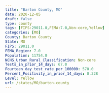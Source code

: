 ```yaml
---
title: "Barton County, MO"
date: 2020-12-05
draft: false
type: county
tags: [FIPS:29011.0,FEMA:7.0,Non-core,Yellow]
categories: [MO]
County: Barton County
State: MO
FIPS: 29011.0
FEMA_Region: 7.0
Population: 11754.0
NCHS_Urban_Rural_Classification: Non-core
Tests_in_prior_14_days: 67.0
Fourteen_day_test_rate_per_100000: 570.0
Percent_Positivity_in_prior_14_days: 0.328
Level: Yellow
url: /states/MO/barton-county
---
```



